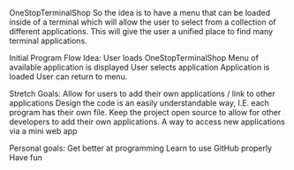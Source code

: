 OneStopTerminalShop
So the idea is to have a menu that can be loaded inside of a terminal which will allow the user to select from a collection of different applications. This will give the user a unified place to find many terminal applications.

Initial Program Flow Idea:
User loads OneStopTerminalShop
Menu of available application is displayed
User selects application
Application is loaded
User can return to menu.

Stretch Goals:
Allow for users to add their own applications / link to other applications
Design the code is an easily understandable way, I.E. each program has their own file.
Keep the project open source to allow for other developers to add their own applications.
A way to access new applications via a mini web app

Personal goals:
Get better at programming
Learn to use GitHub properly
Have fun
